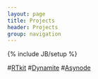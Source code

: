 ```yaml
---
layout: page
title: Projects
header: Projects
group: navigation
---
```

{% include JB/setup %}

#[RTkit][rtkit]
#[Dynamite][dynamite]
#[Asynode][asynode]

[rtkit]: https://github.com/z4r/python-rtkit
[dynamite]: https://github.com/z4r/django-dynamite
[asynode]: https://github.com/z4r/asynode
